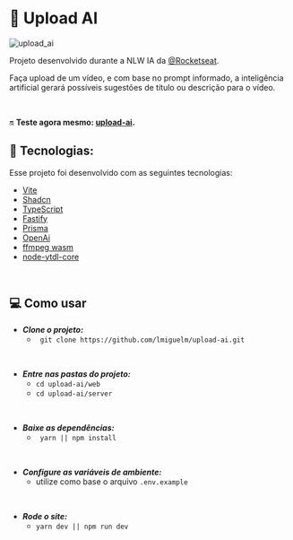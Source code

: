 # 🤖 Upload AI

![upload_ai](.github/thumb.png)

Projeto desenvolvido durante a NLW IA da [@Rocketseat](https://github.com/rocketseat).

Faça upload de um vídeo, e com base no prompt informado, a inteligência artificial gerará possíveis sugestões de título ou descrição para o vídeo.

<br>

🔛 **Teste agora mesmo: [upload-ai](https://upload-ai-ruddy.vercel.app/).**

## 🚀 Tecnologias:

Esse projeto foi desenvolvido com as seguintes tecnologias:

- [Vite](https://vitejs.dev/)
- [Shadcn](https://ui.shadcn.com/)
- [TypeScript](https://www.typescriptlang.org/)
- [Fastify](https://fastify.dev/)
- [Prisma](https://www.prisma.io/)
- [OpenAi](https://openai.com/)
- [ffmpeg wasm](https://ffmpegwasm.netlify.app/docs/overview/)
- [node-ytdl-core](https://github.com/fent/node-ytdl-core#readme)

<br>

## 💻 Como usar

- **_Clone o projeto:_**
  - ` git clone https://github.com/lmiguelm/upload-ai.git`

<br>

- **_Entre nas pastas do projeto:_**
  - `cd upload-ai/web`
  - `cd upload-ai/server`

<br>

- **_Baixe as dependências:_**
  - ` yarn || npm install`

<br>

- **_Configure as variáveis de ambiente:_**
  - utilize como base o arquivo `.env.example`

<br>

- **_Rode o site:_**
  - `yarn dev || npm run dev`
